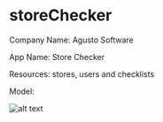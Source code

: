 # storeChecker

Company Name: Agusto Software

App Name: Store Checker

Resources: stores, users and checklists

Model:

![alt text](https://github.com/mogahector/storeChecker/blob/master/archimate/Model.png)
